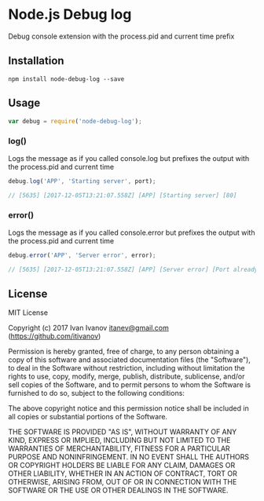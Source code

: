 # Node.js Debug log

Debug console extension with the process.pid and current time prefix

## Installation

```
npm install node-debug-log --save
```

## Usage

``` js
var debug = require('node-debug-log');
```

### log()

Logs the message as if you called console.log but prefixes the output with the process.pid and current time

``` js
debug.log('APP', 'Starting server', port);

// [5635] [2017-12-05T13:21:07.558Z] [APP] [Starting server] [80]
```

### error()

Logs the message as if you called console.error but prefixes the output with the process.pid and current time

``` js
debug.error('APP', 'Server error', error);

// [5635] [2017-12-05T13:21:07.558Z] [APP] [Server error] [Port already in use]
```

## License

MIT License

Copyright (c) 2017 Ivan Ivanov <itanev@gmail.com> (https://github.com/itivanov)

Permission is hereby granted, free of charge, to any person obtaining a copy
of this software and associated documentation files (the "Software"), to deal
in the Software without restriction, including without limitation the rights
to use, copy, modify, merge, publish, distribute, sublicense, and/or sell
copies of the Software, and to permit persons to whom the Software is
furnished to do so, subject to the following conditions:

The above copyright notice and this permission notice shall be included in all
copies or substantial portions of the Software.

THE SOFTWARE IS PROVIDED "AS IS", WITHOUT WARRANTY OF ANY KIND, EXPRESS OR
IMPLIED, INCLUDING BUT NOT LIMITED TO THE WARRANTIES OF MERCHANTABILITY,
FITNESS FOR A PARTICULAR PURPOSE AND NONINFRINGEMENT. IN NO EVENT SHALL THE
AUTHORS OR COPYRIGHT HOLDERS BE LIABLE FOR ANY CLAIM, DAMAGES OR OTHER
LIABILITY, WHETHER IN AN ACTION OF CONTRACT, TORT OR OTHERWISE, ARISING FROM,
OUT OF OR IN CONNECTION WITH THE SOFTWARE OR THE USE OR OTHER DEALINGS IN THE
SOFTWARE.
